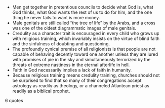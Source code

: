  - Men get together in pretentious councils to decide what God is, what God thinks, what God wants the rest of us to do for him, and the one thing he never fails to want is more money.
 - Male genitals are still called “the tree of life” by the Arabs, and a cross was one of the oldest diagrammatic images of male genitals.
 - Credulity as a character trait is encouraged in every child who grows up with religious training, which invariably insists on the virtue of blind faith and the sinfulness of doubting and questioning.
 - The profoundly cynical premise of all religionists is that people are not capable of behaving decently toward one another unless they are lured with promises of pie in the sky and simultaneously terrorized by the threats of extreme nastiness in the eternal afterlife in hell.
 - Faith in God necessarily implies a lack of faith in humanity.
 - Because religious training means credulity training, churches should not be surprised to find that so many of their congregations accept astrology as readily as theology, or a channeled Atlantean priest as readily as a biblical prophet.

6 quotes